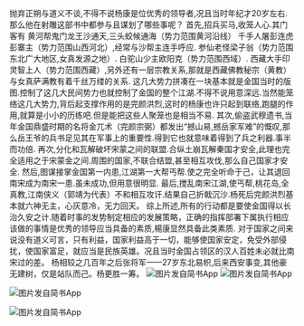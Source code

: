 抛弃正朔与道义不谈,不得不说杨康是位优秀的领导者,况且当时年纪才20岁左右.
那么他在射雕这部书中都参与且谋划了哪些事呢？
首先,招兵买马,收笼人心.其门客有
黄河帮鬼门龙王沙通天,三头蛟候通海（势力范围黄河沿线）
千手人屠彭连虎彭寨主（势力范围山西河北）,经常与沙帮主连手呼应.
参仙老怪梁子翁（势力范围东北广大地区,女真发源之地）.
白驼山少主欧阳克（势力范围西域）.
西藏大手印灵智上人（势力范围西藏）,另外还有一层宗教关系,那就是西藏佛教秘宗（黄教）与女真萨满教有着千丝万缕的关系.
这几大势力拼凑在一块基本就是金国当时的版图.控制了这几大民间势力也就控制了金国的整个江湖.不得不说用意深远.当然能笼络这几大势力,背后起支撑作用的是完颜洪烈,这时的杨康也许只起到联络,跑腿的作用,就算是小小的历练吧.但是能把这些人聚笼也是相当不易.
其次,偷盗武穆遗书,当年金国鼎盛时期的名将金兀术（完颜宗弼）都发出“撼山易,撼岳家军难”的慨叹,那么岳王爷的兵书足见其在军事上的重要性.得到它也就意味着得到了兵之利器.事半而功倍.
再次,分化和瓦解破坏宋蒙之间的联盟.合纵土崩瓦解秦国才安全,此理也完全适用之于宋蒙金之间.周围的国家,不联合结盟,甚至相互攻伐,那么自己国家才安全.
然后,图谋接掌金国第一内患,江湖第一大帮丐帮.使之完全听命于己，让其退回南宋成为南宋一患.虽未成功,但用意很明显.
最后,搅乱南宋江湖,使丐帮,桃花岛,全真教,江南侠义（郭靖为代表）不和相互攻讦.结果自己折戟沉沙.杨死后完颜洪烈基本就六神无主，心灰意冷，无力回天。
综上所述,所有的行动都是要使金国得以长治久安之计.随着时事的发势制定相应的发展策略，正确的指挥部署下属执行相应该做的事情是优秀的领导应当具备的素质,楊康显然具备此类素质.
对于国家之间来说没有道义可言，只有利益，国家利益高于一切，能够使国家安定，免受外部侵扰，使国家富足，就应当是民族英雄。况且当时金国占领区的汉人百姓未必就比南宋过的差。
杨相较之几百年之后张将军——27岁东北易帜,后来西安事变,其他豪无建树，仅是站队而己。杨更胜一筹。
![图片发自简书App](http://upload-images.jianshu.io/upload_images/1691484-14e8f38b5cdbce97.jpeg?imageMogr2/auto-orient/strip%7CimageView2/2/w/1080/q/50)
![图片发自简书App](http://upload-images.jianshu.io/upload_images/1691484-43519e6e10af224d.jpg?imageMogr2/auto-orient/strip%7CimageView2/2/w/1080/q/50)

![图片发自简书App](http://upload-images.jianshu.io/upload_images/1691484-29c0c37ce7cf83ee.jpg?imageMogr2/auto-orient/strip%7CimageView2/2/w/1080/q/50)

![图片发自简书App](http://upload-images.jianshu.io/upload_images/1691484-0d8e6e049513f94e.jpeg?imageMogr2/auto-orient/strip%7CimageView2/2/w/1080/q/50)

